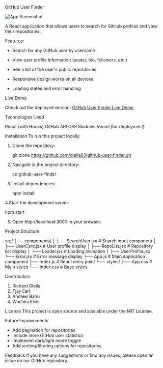 GitHub User Finder

![App Screenshot](https://i.imgur.com/X0rMp0U.png) 

A React application that allows users to search for GitHub profiles and view their repositories.

Features:

- Search for any GitHub user by username

- View user profile information (avatar, bio, followers, etc.)

- See a list of the user's public repositories

- Responsive design works on all devices

- Loading states and error handling

Live Demo

Check out the deployed version:
[GitHub User Finder Live Demo](https://git-hub-user-finder-tau.vercel.app)

Technologies Used

React (with Hooks)
GitHub API
CSS Modules
Vercel (for deployment)

Installation
To run this project locally:
1. Clone the repository:

   git clone https://github.com/olella93/github-user-finder.git

3. Navigate to the project directory:

   cd github-user-finder

4. Install dependencies:

   npm install

 4.Start the development server:
  
  npm start

5. Open http://localhost:3000 in your browser.

Project Structure

src/
├── components/
│   ├── SearchUser.jsx    # Search input component
│   ├── UserCard.jsx      # User profile display
│   ├── RepoList.jsx      # Repository list display
│   ├── Loader.jsx        # Loading animation
│   ├── UserProfile.jsx
     └── Error.jsx        # Error message display
├── App.js                # Main application component
├── index.js              # React entry point
└── styles/
    ├── App.css           # Main styles
    └── index.css         # Base styles

Contributors

1. Richard Olella
2. Tjay Earl
3. Andrew Bariu
4. Wachira Elvis

License
This project is open source and available under the MIT License.

Future Improvements

- Add pagination for repositories
- Include more GitHub user statistics
- Implement dark/light mode toggle
- Add sorting/filtering options for repositories

Feedback
If you have any suggestions or find any issues, please open an issue on our GitHub repository.
